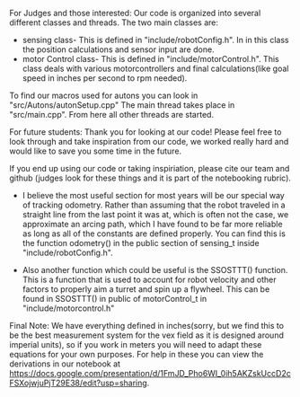 For Judges and those interested:
Our code is organized into several different classes and threads. The two main classes are:
- sensing class- This is defined in "include/robotConfig.h". In in this class the position calculations and sensor input are done.
- motor Control class- This is defined in "include/motorControl.h".  This class deals with various motorcontrollers and final calculations(like goal speed in inches per second to rpm needed). 

To find our macros used for autons you can look in "src/Autons/autonSetup.cpp"
The main thread takes place in "src/main.cpp". From here all other threads are started. 


For future students:
Thank you for looking at our code! Please feel free to look through and take inspiration from our code, we worked really hard and would like to save you some time in the future. 

If you end up using our code or taking inspiriation, please cite our team and github (judges look for these things and it is part of the notebooking rubric).

- I believe the most useful section for most years will be our special way of tracking odometry. Rather than assuming that the robot traveled in a straight line from the last point it was at, which is often not the case, we approximate an arcing path, which I have found to be far more reliable as long as all of the constants are defined properly. You can find this is the function odometry() in the public section of sensing_t inside "include/robotConfig.h".

- Also another function which could be useful is the SSOSTTT() function. This is a function that is used to account for robot velocity and other factors to properly aim a turret and spin up a flywheel. This can be found in SSOSTTT() in public of motorControl_t in "include/motorcontrol.h"


Final Note:
We have everything defined in inches(sorry, but we find this to be the best measurement system for the vex field as it is designed around imperial units), so if you work in meters you will need to adapt these equations for your own purposes. For help in these you can view the derivations in our notebook at https://docs.google.com/presentation/d/1FmJD_Pho6WI_0ih5AKZskUccD2cFSXojwjuPjT29E38/edit?usp=sharing.
